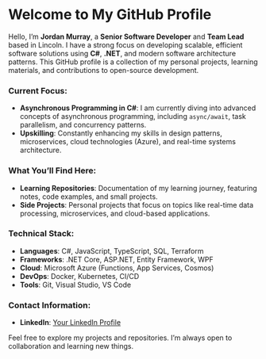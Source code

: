 # Welcome to My GitHub Profile

Hello, I’m **Jordan Murray**, a **Senior Software Developer** and **Team Lead** based in Lincoln. I have a strong focus on developing scalable, efficient software solutions using **C#**, **.NET**, and modern software architecture patterns. This GitHub profile is a collection of my personal projects, learning materials, and contributions to open-source development.

### Current Focus:
- **Asynchronous Programming in C#**: I am currently diving into advanced concepts of asynchronous programming, including `async/await`, task parallelism, and concurrency patterns.
- **Upskilling**: Constantly enhancing my skills in design patterns, microservices, cloud technologies (Azure), and real-time systems architecture.

### What You’ll Find Here:
- **Learning Repositories**: Documentation of my learning journey, featuring notes, code examples, and small projects.
- **Side Projects**: Personal projects that focus on topics like real-time data processing, microservices, and cloud-based applications.

### Technical Stack:
- **Languages**: C#, JavaScript, TypeScript, SQL, Terraform
- **Frameworks**: .NET Core, ASP.NET, Entity Framework, WPF
- **Cloud**: Microsoft Azure (Functions, App Services, Cosmos)
- **DevOps**: Docker, Kubernetes, CI/CD
- **Tools**: Git, Visual Studio, VS Code

### Contact Information:
- **LinkedIn**: [Your LinkedIn Profile](https://www.linkedin.com/in/jordan-m-60203a135/)

Feel free to explore my projects and repositories. I’m always open to collaboration and learning new things.
